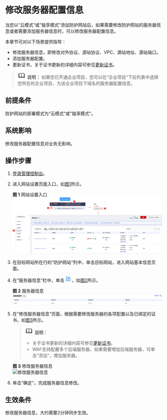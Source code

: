# 修改服务器配置信息<a name="waf_01_0001"></a>

当您以“云模式“或“独享模式“添加防护网站后，如果需要修改防护网站的服务器信息或者需要添加服务器信息时，可以修改服务器配置信息。

本章节可对以下场景提供指导：

-   修改服务器信息，即修改对外协议、源站协议、VPC、源站地址、源站端口。
-   添加服务器配置。
-   更新证书，关于证书更新的详细内容可参见[更新证书](更新证书.md)。

>![](public_sys-resources/icon-note.gif) **说明：** 
>如果您已开通企业项目，您可以在“企业项目“下拉列表中选择您所在的企业项目，为该企业项目下域名的服务器配置信息。

## 前提条件<a name="section2256777914731"></a>

防护网站的部署模式为“云模式“或“独享模式“。

## 系统影响<a name="section10771154618268"></a>

修改服务器配置信息对业务无影响。

## 操作步骤<a name="section99661953135418"></a>

1.  [登录管理控制台](https://console.huaweicloud.com/?locale=zh-cn)。
2.  进入网站设置页面入口，如[图1](#waf_01_0002_fig172535820151)所示。

    **图 1**  网站设置入口<a name="waf_01_0002_fig172535820151"></a>  
    ![](figures/网站设置入口.png "网站设置入口")

3.  在目标网站所在行的“防护网站“列中，单击目标网站，进入网站基本信息页面。
4.  在“服务器信息“栏中，单击![](figures/icon-edit.jpg)，如[图2](#fig165215137120)所示。

    **图 2**  服务器信息<a name="fig165215137120"></a>  
    ![](figures/服务器信息.png "服务器信息")

5.  在“修改服务器信息“页面，根据需要修改服务器的各项配置以及已绑定的证书，如[图3](#fig828241818418)所示。

    >![](public_sys-resources/icon-note.gif) **说明：** 
    >-   关于证书更新的详细内容可参见[更新证书](更新证书.md)。
    >-   WAF支持配置多个后端服务器，如果需要增加后端服务器，可单击“添加“，增加服务器。

    **图 3**  修改服务器信息<a name="fig828241818418"></a>  
    ![](figures/修改服务器信息.png "修改服务器信息")

6.  单击“确定“，完成服务器信息修改。

## 生效条件<a name="section493711571450"></a>

修改服务器信息，大约需要2分钟同步生效。

